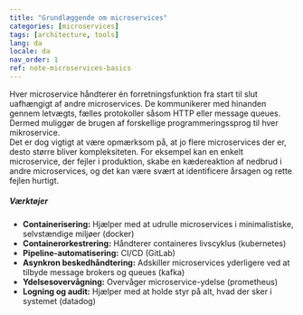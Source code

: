 ```yaml
---
title: "Grundlæggende om microservices"
categories: [microservices]
tags: [architecture, tools]
lang: da
locale: da
nav_order: 1
ref: note-microservices-basics
---
```

Hver microservice håndterer én forretningsfunktion fra start til slut uafhængigt af andre microservices. De kommunikerer med hinanden gennem letvægts, fælles protokoller såsom HTTP eller message queues. Dermed muliggør de brugen af forskellige programmeringssprog til hver mikroservice.  
Det er dog vigtigt at være opmærksom på, at jo flere microservices der er, desto større bliver kompleksiteten. For eksempel kan en enkelt microservice, der fejler i produktion, skabe en kædereaktion af nedbrud i andre microservices, og det kan være svært at identificere årsagen og rette fejlen hurtigt.

##### Værktøjer
- **Containerisering:** Hjælper med at udrulle microservices i minimalistiske, selvstændige miljøer (docker)
- **Containerorkestrering:** Håndterer containeres livscyklus (kubernetes)
- **Pipeline-automatisering:** CI/CD (GitLab)
- **Asynkron beskedhåndtering:** Adskiller microservices yderligere ved at tilbyde message brokers og queues (kafka)
- **Ydelsesovervågning:** Overvåger microservice-ydelse (prometheus)
- **Logning og audit:** Hjælper med at holde styr på alt, hvad der sker i systemet (datadog)